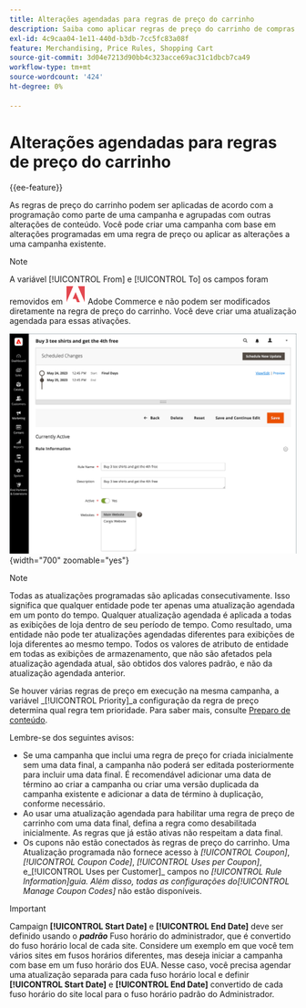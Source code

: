 ```yaml
---
title: Alterações agendadas para regras de preço do carrinho
description: Saiba como aplicar regras de preço do carrinho de compras conforme agendado como parte de uma campanha e agrupado com outras alterações de conteúdo.
exl-id: 4c9caa04-1e11-440d-b3db-7cc5fc83a08f
feature: Merchandising, Price Rules, Shopping Cart
source-git-commit: 3d04e7213d90bb4c323acce69ac31c1dbcb7ca49
workflow-type: tm+mt
source-wordcount: '424'
ht-degree: 0%

---
```


# Alterações agendadas para regras de preço do carrinho

{{ee-feature}}

As regras de preço do carrinho podem ser aplicadas de acordo com a programação como parte de uma campanha e agrupadas com outras alterações de conteúdo. Você pode criar uma campanha com base em alterações programadas em uma regra de preço ou aplicar as alterações a uma campanha existente.

>[!NOTE]
>
>A variável [!UICONTROL From] e [!UICONTROL To] os campos foram removidos em ![Adobe Commerce](../assets/adobe-logo.svg) Adobe Commerce e não podem ser modificados diretamente na regra de preço do carrinho. Você deve criar uma atualização agendada para essas ativações.

![Regras de preço do carrinho - alterações programadas](./assets/content-staging-price-rules-cart-scheduled-changes.png){width="700" zoomable="yes"}

>[!NOTE]
>
>Todas as atualizações programadas são aplicadas consecutivamente. Isso significa que qualquer entidade pode ter apenas uma atualização agendada em um ponto do tempo. Qualquer atualização agendada é aplicada a todas as exibições de loja dentro de seu período de tempo. Como resultado, uma entidade não pode ter atualizações agendadas diferentes para exibições de loja diferentes ao mesmo tempo. Todos os valores de atributo de entidade em todas as exibições de armazenamento, que não são afetados pela atualização agendada atual, são obtidos dos valores padrão, e não da atualização agendada anterior.

Se houver várias regras de preço em execução na mesma campanha, a variável _[!UICONTROL Priority]_a configuração da regra de preço determina qual regra tem prioridade. Para saber mais, consulte [Preparo de conteúdo](../content-design/content-staging.md).

Lembre-se dos seguintes avisos:

- Se uma campanha que inclui uma regra de preço for criada inicialmente sem uma data final, a campanha não poderá ser editada posteriormente para incluir uma data final. É recomendável adicionar uma data de término ao criar a campanha ou criar uma versão duplicada da campanha existente e adicionar a data de término à duplicação, conforme necessário.
- Ao usar uma atualização agendada para habilitar uma regra de preço de carrinho com uma data final, defina a regra como desabilitada inicialmente. As regras que já estão ativas não respeitam a data final.
- Os cupons não estão conectados às regras de preço do carrinho. Uma Atualização programada não fornece acesso à _[!UICONTROL Coupon]_,_[!UICONTROL Coupon Code]_, _[!UICONTROL Uses per Coupon]_, e_[!UICONTROL Uses per Customer]_ campos no _[!UICONTROL Rule Information]_guia. Além disso, todas as configurações do_[!UICONTROL Manage Coupon Codes]_ não estão disponíveis.

>[!IMPORTANT]
>
>Campaign **[!UICONTROL Start Date]** e **[!UICONTROL End Date]** deve ser definido usando o **_padrão_** Fuso horário do administrador, que é convertido do fuso horário local de cada site. Considere um exemplo em que você tem vários sites em fusos horários diferentes, mas deseja iniciar a campanha com base em um fuso horário dos EUA. Nesse caso, você precisa agendar uma atualização separada para cada fuso horário local e definir **[!UICONTROL Start Date]** e **[!UICONTROL End Date]** convertido de cada fuso horário do site local para o fuso horário padrão do Administrador.

